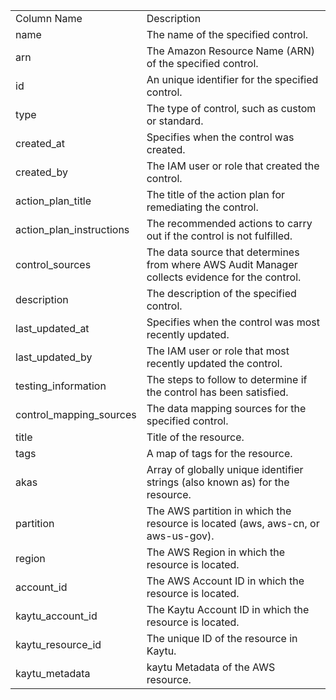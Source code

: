 <table>
	<tr><td>Column Name</td><td>Description</td></tr>
	<tr><td>name</td><td>The name of the specified control.</td></tr>
	<tr><td>arn</td><td>The Amazon Resource Name (ARN) of the specified control.</td></tr>
	<tr><td>id</td><td>An unique identifier for the specified control.</td></tr>
	<tr><td>type</td><td>The type of control, such as custom or standard.</td></tr>
	<tr><td>created_at</td><td>Specifies when the control was created.</td></tr>
	<tr><td>created_by</td><td>The IAM user or role that created the control.</td></tr>
	<tr><td>action_plan_title</td><td>The title of the action plan for remediating the control.</td></tr>
	<tr><td>action_plan_instructions</td><td>The recommended actions to carry out if the control is not fulfilled.</td></tr>
	<tr><td>control_sources</td><td>The data source that determines from where AWS Audit Manager collects evidence for the control.</td></tr>
	<tr><td>description</td><td>The description of the specified control.</td></tr>
	<tr><td>last_updated_at</td><td>Specifies when the control was most recently updated.</td></tr>
	<tr><td>last_updated_by</td><td>The IAM user or role that most recently updated the control.</td></tr>
	<tr><td>testing_information</td><td>The steps to follow to determine if the control has been satisfied.</td></tr>
	<tr><td>control_mapping_sources</td><td>The data mapping sources for the specified control.</td></tr>
	<tr><td>title</td><td>Title of the resource.</td></tr>
	<tr><td>tags</td><td>A map of tags for the resource.</td></tr>
	<tr><td>akas</td><td>Array of globally unique identifier strings (also known as) for the resource.</td></tr>
	<tr><td>partition</td><td>The AWS partition in which the resource is located (aws, aws-cn, or aws-us-gov).</td></tr>
	<tr><td>region</td><td>The AWS Region in which the resource is located.</td></tr>
	<tr><td>account_id</td><td>The AWS Account ID in which the resource is located.</td></tr>
	<tr><td>kaytu_account_id</td><td>The Kaytu Account ID in which the resource is located.</td></tr>
	<tr><td>kaytu_resource_id</td><td>The unique ID of the resource in Kaytu.</td></tr>
	<tr><td>kaytu_metadata</td><td>kaytu Metadata of the AWS resource.</td></tr>
</table>
